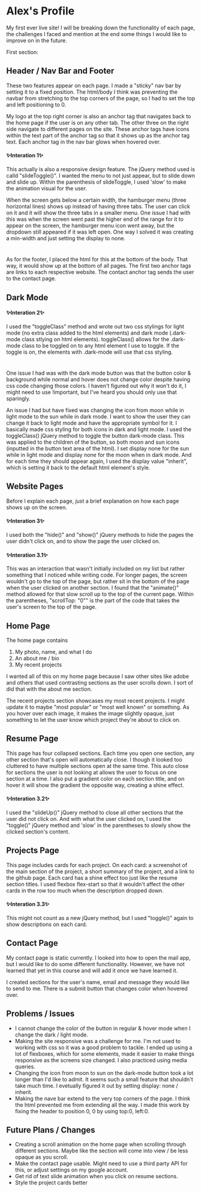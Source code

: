 <h1>Alex's Profile</h1>

<p>My first ever live site! I will be breaking down the functionality of each page, the challenges I faced and mention at the end some things I would like to improve on in the future.</p>

First section:

<h2>Header / Nav Bar and Footer</h2>

<p>These two features appear on each page. I made a "sticky" nav bar by setting it to a fixed position. 
The html/body I think was preventing the navbar from stretching to the top corners of the page, so I had to set the top and left positioning to 0.</p>
<p>My logo at the top right corner is also an anchor tag that navigates back to the home page if the user is on any other tab. The other three on the 
right side navigate to different pages on the site. These anchor tags have icons within the text part of the anchor tag so that it shows up as the anchor tag text. 
Each anchor tag in the nav bar glows when hovered over. </p>

<h4>✨Interation 1✨</h4>
<p>This actually is also a responsive design feature. The jQuery method used is calld "slideToggle()". I wanted the menu to not just appear, but to slide down 
and slide up. Within the parenthesis of slideToggle, I used 'slow' to make the animation visual for the user. </p>

<p>When the screen gets below a certain width, the hamburger menu (three horizontal lines) shows up instead 
of having three tabs. The user can click on it and it will show the three tabs in a smaller menu. One issue I had with this was when the screen went past the 
higher end of the range for it to appear on the screen, the hamburger menu icon went away, but the dropdown still appeared if it was left open. 
One way I solved it was creating a min-width and just setting the display to none.</p>
<h1></h1>
<p>As for the footer, I placed the html for this at the bottom of the body. That way, it would show up at the bottom of all pages. The first two anchor tags 
are links to each respective website. The contact anchor tag sends the user to the contact page. </p>

<h2>Dark Mode</h2>
<h4>✨Interation 2✨</h4>
<p>I used the "toggleClass" method and wrote out two css stylings for light mode (no extra class added to the html elements) and dark mode (.dark-mode class stlying on html elements).
toggleClass() allows for the .dark-mode class to be toggled on to any html element I use to toggle. If the toggle is on, the elements with .dark-mode will use that css styling. 
</p>

<h1></h1>

<p>One issue I had was with the dark mode button was that the button color & background while normal and hover does not change color despite having css code changing those colors. 
I haven't figured out why it won't do it, I might need to use !important, but I've heard you should only use that sparingly.</p>
<p>An issue I had but have fixed was changing the icon from moon while in light mode to the sun while in dark mode. I want to show the user they can change it back to light mode 
and have the appropriate symbol for it. I basically made css styling for both icons in dark and light mode. I used the toggleClass() jQuery method to toggle the button dark-mode class. 
This was applied to the children of the button, so both moon and sun icons (inputted in the button text area of the html). I set display none for the sun while in light mode and 
display none for the moon when in dark mode. And for each time they should appear again, I used the display value "inherit", which is setting it back to the default html element's style.</p>

<h2>Website Pages</h2>
<p>Before I explain each page, just a brief explanation on how each page shows up on the screen.</p>

<h4>✨Interation 3✨</h4>
<p>I used both the "hide()" and "show()" jQuery methods to hide the pages the user didn't click on, and to show the page the user clicked on. </p>

<h4>✨Interation 3.1✨</h4>
<p>This was an interaction that wasn't initially included on my list but rather something that I noticed while writing code. For longer pages, 
the screen wouldn't go to the top of the page, but rather sit in the bottom of the page when the user clicked on another section. I found that the "animate()" method 
allowed for that slow scroll up to the top of the current page. Within the parentheses, "scrollTop: "0"" is the part of the code that takes the user's 
screen to the top of the page. </p>

<h2>Home Page</h2>

<p>The home page contains</p>
<ol>
<li> My photo, name, and what I do </li>
<li> An about me / bio</li>
<li> My recent projects</li>
</ol>

<p>I wanted all of this on my home page because I saw other sites like adobe and others that used contrasting sections as the user scrolls down. I sort of did that 
with the about me section.</p>
<p>The recent projects section showcases my most recent projects. I might update it to maybe "most popular" or "most well known" or something. As you hover over each 
image, it makes the image slightly opaque, just something to let the user know which project they're about to click on.</p>
<p></p>

<h2>Resume Page</h2>
<p>This page has four collapsed sections. Each time you open one section, any other section that's open will automatically close. I though it looked too cluttered to have multiple 
sections open at the same time. This auto close for sections the user is not looking at allows the user to focus on one section at a time. I also put a gradient color on each
section title, and on hover it will show the gradient the opposite way, creating a shine effect.</p>

<h4>✨Interation 3.2✨</h4>
<p>I used the "slideUp()" jQuery method to close all other sections that the user did not click on. And with what the user clicked on, I used the "toggle()" jQuery 
method and 'slow' in the parentheses to slowly show the clicked section's content. </p>

<h2>Projects Page</h2>

<p>This page includes cards for each project. On each card: a screenshot of the main section of the project, a short summary of the project, and a link to the github page.
Each card has a shine effect too just like the resume section titles. I used flexbox flex-start so that it wouldn't affect the other cards in the row too much when the 
description dropped down. </p>

<h4>✨Interation 3.3✨</h4>
This might not count as a new jQuery method, but I used "toggle()" again to show descriptions on each card. 

<h2>Contact Page</h2>
<p>My contact page is static currently. I looked into how to open the mail app, but I would like to do some different functionality. However, we have not learned that yet 
in this course and will add it once we have learned it.</p>
<p>I created sections for the user's name, email and message they would like to send to me. There is a submit button that changes color when hovered over. </p>

<h2>Problems / Issues</h2>
<ul>
<li>I cannot change the color of the button in regular & hover mode when I change the dark / light mode. </li>
<li>Making the site responsive was a challenge for me. I'm not used to working with css so it was a good problem to tackle. I ended up using a lot of 
flexboxes, which for some elements, made it easier to make things responsive as the screens size changed. I also practiced using media queries.</li>
<li>Changing the icon from moon to sun on the dark-mode button took a lot longer than I'd like to admit. It seems such a small feature that shouldn't 
take much time. I evetually figured it out by setting display: none / inherit.</li>
<li>Making the nave bar extend to the very top corners of the page. I think the html prevented me from extending all the way. I made this work by fixing 
the header to position 0, 0 by using top:0, left:0.</li>
</ul>

<h2>Future Plans / Changes</h2>
<ul>
<li>Creating a scroll animation on the home page when scrolling through different sections. Maybe like the section will come into view / be less opaque as you scroll. </li>
<li>Make the contact page usable. Might need to use a third party API for this, or adjust settings on my google account.</li>
<li>Get rid of text slide animation when you click on resume sections.</li>
<li>Style the project cards better</li>
</ul>
<p></p>


<h2></h2>
